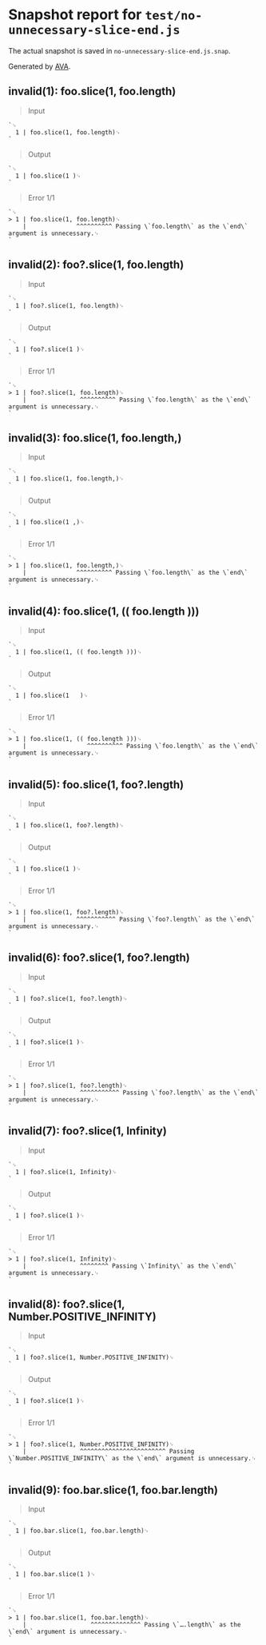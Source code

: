 # Snapshot report for `test/no-unnecessary-slice-end.js`

The actual snapshot is saved in `no-unnecessary-slice-end.js.snap`.

Generated by [AVA](https://avajs.dev).

## invalid(1): foo.slice(1, foo.length)

> Input

    `␊
      1 | foo.slice(1, foo.length)␊
    `

> Output

    `␊
      1 | foo.slice(1 )␊
    `

> Error 1/1

    `␊
    > 1 | foo.slice(1, foo.length)␊
        |              ^^^^^^^^^^ Passing \`foo.length\` as the \`end\` argument is unnecessary.␊
    `

## invalid(2): foo?.slice(1, foo.length)

> Input

    `␊
      1 | foo?.slice(1, foo.length)␊
    `

> Output

    `␊
      1 | foo?.slice(1 )␊
    `

> Error 1/1

    `␊
    > 1 | foo?.slice(1, foo.length)␊
        |               ^^^^^^^^^^ Passing \`foo.length\` as the \`end\` argument is unnecessary.␊
    `

## invalid(3): foo.slice(1, foo.length,)

> Input

    `␊
      1 | foo.slice(1, foo.length,)␊
    `

> Output

    `␊
      1 | foo.slice(1 ,)␊
    `

> Error 1/1

    `␊
    > 1 | foo.slice(1, foo.length,)␊
        |              ^^^^^^^^^^ Passing \`foo.length\` as the \`end\` argument is unnecessary.␊
    `

## invalid(4): foo.slice(1, (( foo.length )))

> Input

    `␊
      1 | foo.slice(1, (( foo.length )))␊
    `

> Output

    `␊
      1 | foo.slice(1   )␊
    `

> Error 1/1

    `␊
    > 1 | foo.slice(1, (( foo.length )))␊
        |                 ^^^^^^^^^^ Passing \`foo.length\` as the \`end\` argument is unnecessary.␊
    `

## invalid(5): foo.slice(1, foo?.length)

> Input

    `␊
      1 | foo.slice(1, foo?.length)␊
    `

> Output

    `␊
      1 | foo.slice(1 )␊
    `

> Error 1/1

    `␊
    > 1 | foo.slice(1, foo?.length)␊
        |              ^^^^^^^^^^^ Passing \`foo?.length\` as the \`end\` argument is unnecessary.␊
    `

## invalid(6): foo?.slice(1, foo?.length)

> Input

    `␊
      1 | foo?.slice(1, foo?.length)␊
    `

> Output

    `␊
      1 | foo?.slice(1 )␊
    `

> Error 1/1

    `␊
    > 1 | foo?.slice(1, foo?.length)␊
        |               ^^^^^^^^^^^ Passing \`foo?.length\` as the \`end\` argument is unnecessary.␊
    `

## invalid(7): foo?.slice(1, Infinity)

> Input

    `␊
      1 | foo?.slice(1, Infinity)␊
    `

> Output

    `␊
      1 | foo?.slice(1 )␊
    `

> Error 1/1

    `␊
    > 1 | foo?.slice(1, Infinity)␊
        |               ^^^^^^^^ Passing \`Infinity\` as the \`end\` argument is unnecessary.␊
    `

## invalid(8): foo?.slice(1, Number.POSITIVE_INFINITY)

> Input

    `␊
      1 | foo?.slice(1, Number.POSITIVE_INFINITY)␊
    `

> Output

    `␊
      1 | foo?.slice(1 )␊
    `

> Error 1/1

    `␊
    > 1 | foo?.slice(1, Number.POSITIVE_INFINITY)␊
        |               ^^^^^^^^^^^^^^^^^^^^^^^^ Passing \`Number.POSITIVE_INFINITY\` as the \`end\` argument is unnecessary.␊
    `

## invalid(9): foo.bar.slice(1, foo.bar.length)

> Input

    `␊
      1 | foo.bar.slice(1, foo.bar.length)␊
    `

> Output

    `␊
      1 | foo.bar.slice(1 )␊
    `

> Error 1/1

    `␊
    > 1 | foo.bar.slice(1, foo.bar.length)␊
        |                  ^^^^^^^^^^^^^^ Passing \`….length\` as the \`end\` argument is unnecessary.␊
    `
